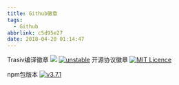 ```yaml
---
title: Github徽章
tags:
  - Github
abbrlink: c5d95e27
date: 2018-04-20 01:14:47
---
```


Trasiv编译徽章
[![](https://travis-ci.org/lijiangwei/homepage.svg?branch=master)](https://travis-ci.org/lijiangwei/homepage)
[![unstable](http://badges.github.io/stability-badges/dist/unstable.svg)](http://github.com/badges/stability-badges)
开源协议徽章
[![MIT Licence](https://badges.frapsoft.com/os/mit/mit.png?v=103)](https://opensource.org/licenses/mit-license.php)

npm包版本
[![v3.7.1](https://www.npmjs.com/package/hexo)](https://www.npmjs.com/package/hexo) 